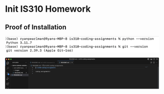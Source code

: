 # Init IS310 Homework

## Proof of Installation

![Git & Python](/init-is310-homework/images/GitPython.png)

![VSCode](/init-is310-homework/images/vscode.png)